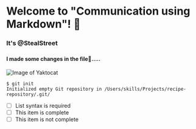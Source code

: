 # Welcome to "Communication using Markdown"! 👋
### It's @StealStreet
###
#### I made some changes in the file📂.....

![Image of Yaktocat](https://octodex.github.com/images/yaktocat.png)

```
$ git init
Initialized empty Git repository in /Users/skills/Projects/recipe-repository/.git/
```


- [ ] List syntax is required
- [ ] This item is complete
- [ ] This item is not complete
